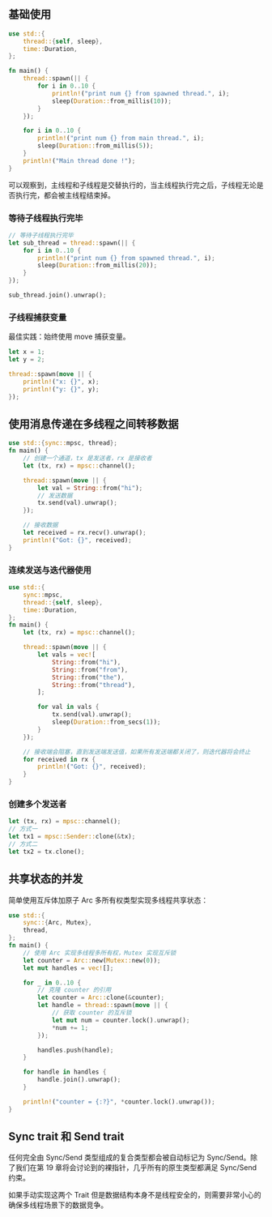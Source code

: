 ## 基础使用

```rust
use std::{
    thread::{self, sleep},
    time::Duration,
};

fn main() {
    thread::spawn(|| {
        for i in 0..10 {
            println!("print num {} from spawned thread.", i);
            sleep(Duration::from_millis(10));
        }
    });

    for i in 0..10 {
        println!("print num {} from main thread.", i);
        sleep(Duration::from_millis(5));
    }
    println!("Main thread done !");
}
```

可以观察到，主线程和子线程是交替执行的，当主线程执行完之后，子线程无论是否执行完，都会被主线程结束掉。

### 等待子线程执行完毕

```rust
// 等待子线程执行完毕
let sub_thread = thread::spawn(|| {
    for i in 0..10 {
        println!("print num {} from spawned thread.", i);
        sleep(Duration::from_millis(20));
    }
});

sub_thread.join().unwrap();
```

### 子线程捕获变量

最佳实践：始终使用 move 捕获变量。

```rust
let x = 1;
let y = 2;

thread::spawn(move || {
    println!("x: {}", x);
    println!("y: {}", y);
});
```

## 使用消息传递在多线程之间转移数据

```rust
use std::{sync::mpsc, thread};
fn main() {
    // 创建一个通道，tx 是发送者，rx 是接收者
    let (tx, rx) = mpsc::channel();

    thread::spawn(move || {
        let val = String::from("hi");
        // 发送数据
        tx.send(val).unwrap();
    });

    // 接收数据
    let received = rx.recv().unwrap();
    println!("Got: {}", received);
}
```

### 连续发送与迭代器使用

```rust
use std::{
    sync::mpsc,
    thread::{self, sleep},
    time::Duration,
};
fn main() {
    let (tx, rx) = mpsc::channel();

    thread::spawn(move || {
        let vals = vec![
            String::from("hi"),
            String::from("from"),
            String::from("the"),
            String::from("thread"),
        ];

        for val in vals {
            tx.send(val).unwrap();
            sleep(Duration::from_secs(1));
        }
    });

    // 接收端会阻塞，直到发送端发送值，如果所有发送端都关闭了，则迭代器将会终止
    for received in rx {
        println!("Got: {}", received);
    }
}

```

### 创建多个发送者

```rust
let (tx, rx) = mpsc::channel();
// 方式一
let tx1 = mpsc::Sender::clone(&tx);
// 方式二
let tx2 = tx.clone();
```

## 共享状态的并发

简单使用互斥体加原子 Arc 多所有权类型实现多线程共享状态：

```rust
use std::{
    sync::{Arc, Mutex},
    thread,
};
fn main() {
    // 使用 Arc 实现多线程多所有权，Mutex 实现互斥锁
    let counter = Arc::new(Mutex::new(0));
    let mut handles = vec![];

    for _ in 0..10 {
        // 克隆 counter 的引用
        let counter = Arc::clone(&counter);
        let handle = thread::spawn(move || {
            // 获取 counter 的互斥锁
            let mut num = counter.lock().unwrap();
            *num += 1;
        });

        handles.push(handle);
    }

    for handle in handles {
        handle.join().unwrap();
    }

    println!("counter = {:?}", *counter.lock().unwrap());
}
```

## Sync trait 和 Send trait

任何完全由 Sync/Send 类型组成的复合类型都会被自动标记为 Sync/Send。除了我们在第 19 章将会讨论到的裸指针，几乎所有的原生类型都满足 Sync/Send 约束。

如果手动实现这两个 Trait 但是数据结构本身不是线程安全的，则需要非常小心的确保多线程场景下的数据竞争。

